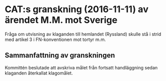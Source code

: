 # CAT:s granskning (2016-11-11) av ärendet M.M. mot Sverige

Fråga om utvisning av klaganden till hemlandet (Ryssland) skulle stå i strid med artikel 3 i FN\-konventionen mot tortyr m.m.


## Sammanfattning av granskningen

Kommittén beslutade att avskriva målet från fortsatt handläggning sedan klaganden återkallat klagomålet.
